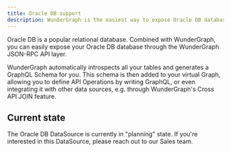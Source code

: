 ```yaml
---
title: Oracle DB support
description: WunderGraph is the easiest way to expose Oracle DB databases through GraphQL.
---
```


Oracle DB is a popular relational database.
Combined with WunderGraph,
you can easily expose your Oracle DB database through the WunderGraph JSON-RPC API layer.

WunderGraph automatically introspects all your tables and generates a GraphQL Schema for you.
This schema is then added to your virtual Graph,
allowing you to define API Operations by writing GraphQL,
or even integrating it with other data sources,
e.g. through WunderGraph's Cross API JOIN feature.

## Current state

The Oracle DB DataSource is currently in "planning" state.
If you're interested in this DataSource,
please reach out to our Sales team.
